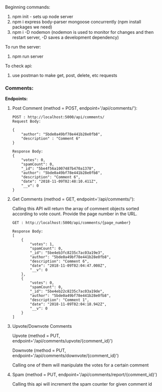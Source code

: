 Beginning commands:
1) npm init - sets up node server
2) npm i express body-parser mongoose concurrently (npm install packages we need)
3) npm i -D nodemon (nodemon is used to monitor for changes and then restart server, -D saves a development dependency)



To run the server:
1) npm run server

To check api:
1) use postman to make get, post, delete, etc requests


### Comments:

**Endpoints:**
1.  Post Comment (method = POST, endpoint='/api/comments/'):

    ```
    POST : http://localhost:5000/api/comments/
    Request Body:
    
    {
        "author": "5bde0a49bf78e441b28e0fb8",
        "description" : "Comment 6"
    }
    
    Response Body:
    {
        "votes": 0,
        "spamCount": 0,
        "_id": "5be4f56a1007487b470a1378",
        "author": "5bde0a49bf78e441b28e0fb8",
        "description": "Comment 6",
        "date": "2018-11-09T02:48:10.411Z",
        "__v": 0
    }
    ```
   
2.  Get Comments (method = GET, endpoint='/api/comments/'):
    
    Calling this API will return the array of comment objects sorted according to vote count. Provide the page number in the URL.
    ```
    GET : http://localhost:5000/api/comments/{page_number}
    
    Response Body:
    [
        {
            "votes": 1,
            "spamCount": 0,
            "_id": "5be4eb3fc8235c7ac03a19e3",
            "author": "5bde0a49bf78e441b28e0fb8",
            "description": "Comment 6",
            "date": "2018-11-09T02:04:47.008Z",
            "__v": 0
        },
        {
            "votes": 0,
            "spamCount": 0,
            "_id": "5be4eb22c8235c7ac03a19de",
            "author": "5bde0a49bf78e441b28e0fb8",
            "description": "Comment 1",
            "date": "2018-11-09T02:04:18.942Z",
            "__v": 0
        }
    ]
    
    ```

3.  Upvote/Downvote Comments
    
    Upvote (method = PUT, endpoint='/api/comments/upvote/{comment_id}')
   
    Downvote (method = PUT, endpoint='/api/comments/downvote/{comment_id}')
   
    Calling one of them will manipulate the votes for a certain comment
   
4.  Spam (method = PUT, endpoint='/api/comments/report/{comment_id}')
    
    Calling this api will increment the spam counter for given comment id